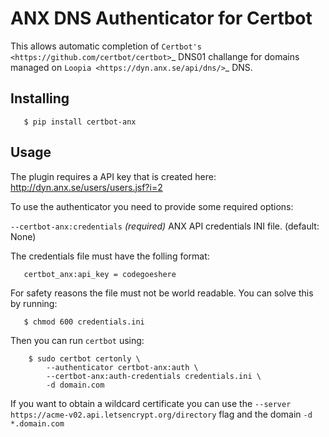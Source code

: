 ANX DNS Authenticator for Certbot
=================================
This allows automatic completion of `Certbot's <https://github.com/certbot/certbot>`_
DNS01 challange for domains managed on `Loopia <https://dyn.anx.se/api/dns/>`_ DNS.

Installing
----------
```
   $ pip install certbot-anx
```
   
Usage
-----
The plugin requires a API key that is created here: http://dyn.anx.se/users/users.jsf?i=2

To use the authenticator you need to provide some required options:

``--certbot-anx:credentials`` *(required)*
  ANX API credentials INI file. (default: None)

The credentials file must have the folling format:

```
   certbot_anx:api_key = codegoeshere
```
For safety reasons the file must not be world readable. You can solve this by
running:

```
   $ chmod 600 credentials.ini
```
Then you can run ``certbot`` using:

```
    $ sudo certbot certonly \
        --authenticator certbot-anx:auth \
        --certbot-anx:auth-credentials credentials.ini \
        -d domain.com
```
If you want to obtain a wildcard certificate you can use the
``--server https://acme-v02.api.letsencrypt.org/directory`` flag and the domain
``-d *.domain.com``